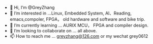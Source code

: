 - 👋 Hi, I’m @GreyZhang
- 👀 I’m interested in ...Linux, Embedded System, AI、Reading, emacs,compoler, FPGA， old hardware and software and bike trip.
- 🌱 I’m currently learning ... AURIX MCU， FPGA and compiler design.
- 💞️ I’m looking to collaborate on ... all above.
- 📫 How to reach me ... greyzhang@126.com or my wechat grey0612

<!---
GreyZhang/GreyZhang is a ✨ special ✨ repository because its `README.md` (this file) appears on your GitHub profile.
You can click the Preview link to take a look at your changes.
--->
